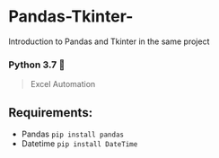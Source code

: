 # Pandas-Tkinter-
Introduction to Pandas and Tkinter in the same project

### Python 3.7 :sparkling_heart:

> Excel Automation

 

## Requirements: 
  - Pandas 
  `pip install pandas`
  - Datetime
  `pip install DateTime`
